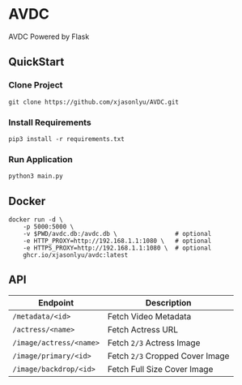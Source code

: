 # AVDC

AVDC Powered by Flask

## QuickStart

### Clone Project

```shell
git clone https://github.com/xjasonlyu/AVDC.git
```

### Install Requirements

```shell
pip3 install -r requirements.txt
```

### Run Application

```shell
python3 main.py
```

## Docker

```text
docker run -d \
    -p 5000:5000 \
    -v $PWD/avdc.db:/avdc.db \                # optional
    -e HTTP_PROXY=http://192.168.1.1:1080 \   # optional
    -e HTTPS_PROXY=http://192.168.1.1:1080 \  # optional
    ghcr.io/xjasonlyu/avdc:latest
```

## API

| Endpoint | Description |
| --- | ----------- |
| `/metadata/<id>` | Fetch Video Metadata |
| `/actress/<name>` | Fetch Actress URL |
| `/image/actress/<name>` | Fetch `2/3` Actress Image |
| `/image/primary/<id>` | Fetch `2/3` Cropped Cover Image |
| `/image/backdrop/<id>` | Fetch Full Size Cover Image |

